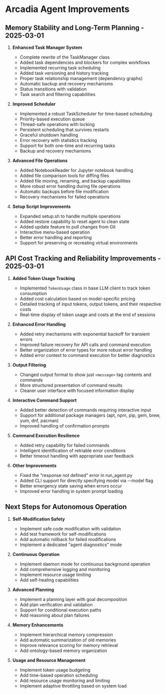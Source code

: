 # Arcadia Agent Improvements

## Memory Stability and Long-Term Planning - 2025-03-01

1. **Enhanced Task Manager System**
   - Complete rewrite of the TaskManager class
   - Added task dependencies and blockers for complex workflows
   - Implemented recurring task scheduling
   - Added task versioning and history tracking
   - Proper task relationship management (dependency graphs)
   - Automatic backup and recovery mechanisms
   - Status transitions with validation
   - Task search and filtering capabilities

2. **Improved Scheduler**
   - Implemented a robust TaskScheduler for time-based scheduling
   - Priority-based execution queue
   - Thread-safe operations with locking
   - Persistent scheduling that survives restarts
   - Graceful shutdown handling
   - Error recovery with statistics tracking
   - Support for both one-time and recurring tasks
   - Backup and recovery mechanisms

3. **Advanced File Operations**
   - Added NotebookReader for Jupyter notebook handling
   - Added file comparison tools for diffing files
   - Added file moving, renaming, and backup capabilities
   - More robust error handling during file operations
   - Automatic backups before file modification
   - Recovery mechanisms for failed operations

4. **Setup Script Improvements**
   - Expanded setup.sh to handle multiple operations
   - Added restore capability to reset agent to clean state
   - Added update feature to pull changes from Git
   - Interactive menu-based operation
   - Better error handling and reporting
   - Support for preserving or recreating virtual environments

## API Cost Tracking and Reliability Improvements - 2025-03-01

1. **Added Token Usage Tracking**
   - Implemented `TokenUsage` class in base LLM client to track token consumption
   - Added cost calculation based on model-specific pricing
   - Detailed tracking of input tokens, output tokens, and their respective costs
   - Real-time display of token usage and costs at the end of sessions

2. **Enhanced Error Handling**
   - Added retry mechanisms with exponential backoff for transient errors
   - Improved failure recovery for API calls and command execution
   - Better organization of error types for more robust error handling
   - Added error context to command execution for better diagnostics

3. **Output Filtering**
   - Changed output format to show just `<message>` tag contents and commands
   - More structured presentation of command results
   - Cleaner user interface with focused information display

4. **Interactive Command Support**
   - Added better detection of commands requiring interactive input
   - Support for additional package managers (apt, npm, pip, gem, brew, yum, dnf, pacman)
   - Improved handling of confirmation prompts

5. **Command Execution Resilience**
   - Added retry capability for failed commands
   - Intelligent identification of retriable error conditions
   - Better timeout handling with appropriate user feedback

6. **Other Improvements**
   - Fixed the "response not defined" error in run_agent.py
   - Added CLI support for directly specifying model via --model flag
   - Better emergency state saving when errors occur
   - Improved error handling in system prompt loading

## Next Steps for Autonomous Operation

1. **Self-Modification Safety**
   - Implement safe code modification with validation
   - Add test framework for self-modifications
   - Add automatic rollback for failed modifications
   - Implement a dedicated "agent diagnostics" mode

2. **Continuous Operation**
   - Implement daemon mode for continuous background operation
   - Add comprehensive logging and monitoring
   - Implement resource usage limiting
   - Add self-healing capabilities

3. **Advanced Planning**
   - Implement a planning layer with goal decomposition
   - Add plan verification and validation
   - Support for conditional execution paths
   - Add reasoning about plan failures

4. **Memory Enhancements**
   - Implement hierarchical memory compression
   - Add automatic summarization of old memories
   - Improve relevance scoring for memory retrieval
   - Add ontology-based memory organization

5. **Usage and Resource Management**
   - Implement token usage budgeting
   - Add time-based operation scheduling
   - Add resource usage monitoring and limiting
   - Implement adaptive throttling based on system load